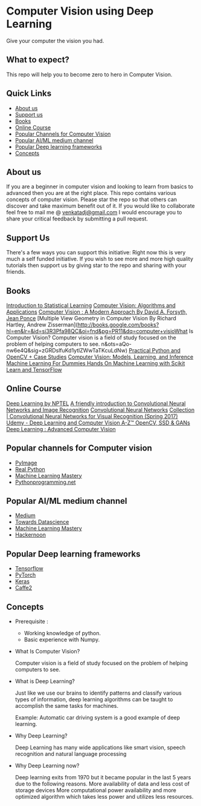 # Computer Vision using Deep Learning

Give your computer the vision you had.

## What to expect?

This repo will help you to become zero to hero in Computer Vision.

## Quick Links

- [About us](#about-us)
- [Support us](#support-us)
- [Books](#books)
- [Online Course](#online-course)
- [Popular Channels for Computer Vision](#popular-channels-for-computer-vision)
- [Popular AI/ML medium channel](#popular-ai/ml-medium-channel)
- [Popular Deep learning frameworks](#popular-deep-learning-frameworks)
- [Concepts](#concepts)

## About us

If you are a beginner in computer vision and looking to learn from basics to advanced then you are at the right place. This repo contains various concepts of computer vision. Please star the repo so that others can discover and take maximum benefit out of it. If you would like to collaborate feel free to mail me @ venkatadj@gmail.com I would encourage you to share your critical feedback by submitting a pull request.

## Support Us
There's a few ways you can support this initiative:
Right now this is very much a self funded initiative. If you wish to see more and more high quality tutorials then support us by giving star to the repo and sharing with your friends.

## Books

[Introduction to Statistical Learning](https://www-bcf.usc.edu/~gareth/ISL/ISLR%20Seventh%20Printing.pdf)
[Computer Vision: Algorithms and Applications](http://szeliski.org/Book/)
[Computer Vision : A Modern Approach By David A. Forsyth, Jean Ponce](http://cmuems.com/excap/readings/forsyth-ponce-computer-vision-a-modern-approach.pdf)
[Multiple View Geometry in Computer Vision By Richard Hartley, Andrew Zisserman](http://books.google.com/books?hl=en&lr=&id=si3R3Pfa98QC&oi=fnd&pg=PR11&dq=computer+visioWhat Is Computer Vision?
Computer vision is a field of study focused on the problem of helping computers to see.
n&ots=aQo-nw6e4Q&sig=zGRDslfuKd1ytlZWwTaTKcuLdNw)
[Practical Python and OpenCV + Case Studies](https://github.com/Shivanandroy/Study-Materials/blob/master/Practical%20Python%20and%20OpenCV%2C%203rd%20Edition.pdf)
[Computer Vision: Models, Learning, and Inference](https://web.itu.edu.tr/hulyayalcin/Signal_Processing_Books/2010_Szeliski_ComputerVision.pdf)
[Machine Learning For Dummies Hands On Machine Learning with Scikit Learn and TensorFlow](https://github.com/yanshengjia/ml-road/blob/master/resources/Hands%20On%20Machine%20Learning%20with%20Scikit%20Learn%20and%20TensorFlow.pdf)

## Online Course

[Deep Learning by NPTEL](https://nptel.ac.in/courses/106106184/)
[A friendly introduction to Convolutional Neural Networks and Image Recognition](https://www.youtube.com/watch?v=2-Ol7ZB0MmU)
[Convolutional Neural Networks](https://www.coursera.org/learn/convolutional-neural-networks)
[Collection | Convolutional Neural Networks for Visual Recognition (Spring 2017)](https://www.youtube.com/watch?v=vT1JzLTH4G4&list=PL3FW7Lu3i5JvHM8ljYj-zLfQRF3EO8sYv)
[Udemy - Deep Learning and Computer Vision A-Z™ OpenCV, SSD & GANs](https://www.udemy.com/course/computer-vision-a-z/)
[Deep Learning : Advanced Computer Vision](https://www.udemy.com/advanced-computer-vision/?src=sac&kw=deep%20learning%3A%20advanced)

## Popular channels for Computer vision
- [PyImage](https://www.pyimagesearch.com/)
- [Real Python](https://realpython.com/tutorials/computer-vision/)
- [Machine Learning Mastery](https://machinelearningmastery.com/what-is-computer-vision/)
- [Pythonprogramming.net](https://pythonprogramming.net/search/?q=opencv)

## Popular AI/ML medium channel
- [Medium](https://medium.com/)
- [Towards Datascience](https://towardsdatascience.com/)
- [Machine Learning Mastery](https://machinelearningmastery.com/what-is-computer-vision/)
- [Hackernoon](https://hackernoon.com/artificial-intelligence/home)

## Popular Deep learning frameworks

- [Tensorflow](https://www.tensorflow.org/)
- [PyTorch](https://pytorch.org/)
- [Keras](https://keras.io/)
- [Caffe2](https://caffe2.ai/)

## Concepts

- Prerequisite :

  - Working knowledge of python.
  - Basic experience with Numpy.

- What Is Computer Vision?

  Computer vision is a field of study focused on the problem of helping computers to see.

- What is Deep Learning?

  Just like we use our brains to identify patterns and classify various types of information, deep learning algorithms can be   taught to accomplish the same tasks for machines.

   Example:
   Automatic car driving system is a good example of deep learning.

- Why Deep Learning?

  Deep Learning has many wide applications like smart vision, speech recognition and natural language processing

- Why Deep Learning now?

   Deep learning exits from 1970 but it became popular in the last 5 years due to the following reasons.
   More availability of data and less cost of storage devices
   More computational power availability and more optimized algorithm which takes less power and utilizes less resources.

